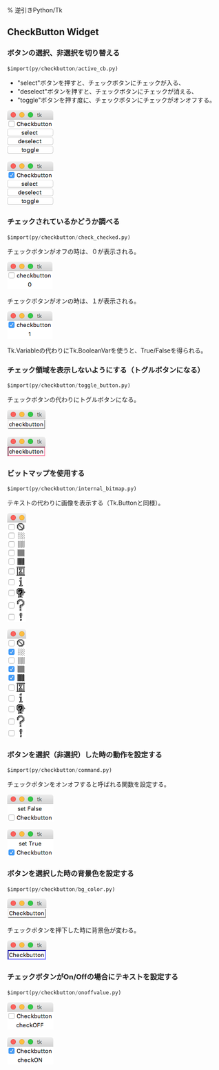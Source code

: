 % 逆引きPython/Tk
<!-- -*- coding:utf-8 -*- -->

CheckButton Widget
--------------

### ボタンの選択、非選択を切り替える

```python
$import(py/checkbutton/active_cb.py)
```

* "select"ボタンを押すと、チェックボタンにチェックが入る、
* "deselect"ボタンを押すと、チェックボタンにチェックが消える、
* "toggle"ボタンを押す度に、チェックボタンにチェックがオンオフする。

![](py/checkbutton/active_cb1.png)

![](py/checkbutton/active_cb2.png)

### チェックされているかどうか調べる

```python
$import(py/checkbutton/check_checked.py)
```

チェックボタンがオフの時は、０が表示される。

![](py/checkbutton/check_checked1.png)

チェックボタンがオンの時は、１が表示される。

![](py/checkbutton/check_checked2.png)

Tk.Variableの代わりにTk.BooleanVarを使うと、True/Falseを得られる。

<!-- ### ボタンをグループ化する -->

### チェック領域を表示しないようにする（トグルボタンになる）

```python
$import(py/checkbutton/toggle_button.py)
```

チェックボタンの代わりにトグルボタンになる。

![](py/checkbutton/toggle_button1.png)

![](py/checkbutton/toggle_button2.png)


### ビットマップを使用する

```python
$import(py/checkbutton/internal_bitmap.py)
```

テキストの代わりに画像を表示する（Tk.Buttonと同様）。

![](py/checkbutton/internal_bitmap1.png)

![](py/checkbutton/internal_bitmap2.png)

### ボタンを選択（非選択）した時の動作を設定する

```python
$import(py/checkbutton/command.py)
```

チェックボタンをオンオフすると呼ばれる関数を設定する。

![](py/checkbutton/command1.png)

![](py/checkbutton/command2.png)

### ボタンを選択した時の背景色を設定する

```python
$import(py/checkbutton/bg_color.py)
```

![](py/checkbutton/bg_color1.png)

チェックボタンを押下した時に背景色が変わる。

![](py/checkbutton/bg_color2.png)


### チェックボタンがOn/Offの場合にテキストを設定する

```python
$import(py/checkbutton/onoffvalue.py)
```

![](py/checkbutton/onoffvalue1.png)

![](py/checkbutton/onoffvalue2.png)

